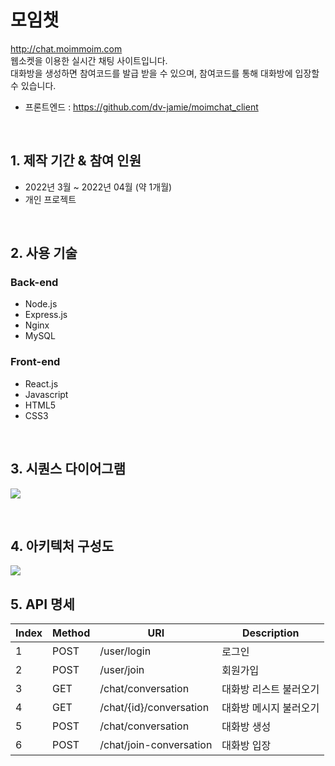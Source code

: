 # 모임챗

http://chat.moimmoim.com  
웹소켓을 이용한 실시간 채팅 사이트입니다.  
대화방을 생성하면 참여코드를 발급 받을 수 있으며, 참여코드를 통해 대화방에 입장할 수 있습니다.
- 프론트엔드 : https://github.com/dv-jamie/moimchat_client

</br>

## 1. 제작 기간 & 참여 인원

- 2022년 3월 ~ 2022년 04월 (약 1개월)
- 개인 프로젝트

</br>

## 2. 사용 기술

### Back-end
  - Node.js
  - Express.js
  - Nginx
  - MySQL

### Front-end
  - React.js
  - Javascript
  - HTML5
  - CSS3

</br>

## 3. 시퀀스 다이어그램

![](https://user-images.githubusercontent.com/90839019/168702562-6c633129-56c8-4e27-9852-47288d76f2cf.png)

</br>

## 4. 아키텍처 구성도

![](https://user-images.githubusercontent.com/90839019/168702491-f7d18cf0-c334-43af-9b7d-b31b8ba5650b.jpg)


## 5. API 명세

| Index | Method  | URI                       | Description |
| ----- | ------- | ------------------------- | ----------- |
| 1     | POST    | /user/login               | 로그인 |
| 2     | POST    | /user/join                | 회원가입 |
| 3     | GET     | /chat/conversation        | 대화방 리스트 불러오기 |
| 4     | GET     | /chat/{id}/conversation   | 대화방 메시지 불러오기 |
| 5     | POST    | /chat/conversation        | 대화방 생성 |
| 6     | POST    | /chat/join-conversation   | 대화방 입장 |

</br>
